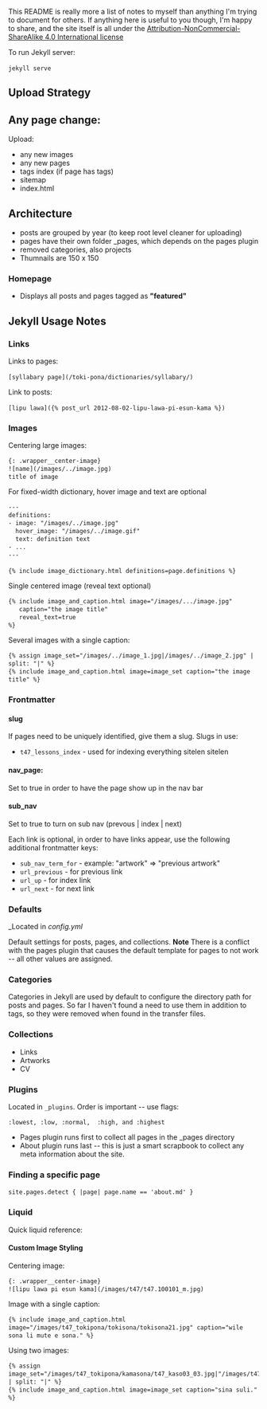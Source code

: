 This README is really more a list of notes to myself than anything I'm trying to document for others. If anything here is useful to you though, I'm happy to share, and the site itself is all under the [Attribution-NonCommercial-ShareAlike 4.0 International license](http://creativecommons.org/licenses/by-nc-sa/4.0/)

To run Jekyll server:

`jekyll serve`

## Upload Strategy

## Any page change:

Upload:
  * any new images
  * any new pages
  * tags index (if page has tags)
  * sitemap
  * index.html

## Architecture

  * posts are grouped by year (to keep root level cleaner for uploading)
  * pages have their own folder _pages, which depends on the pages plugin
  * removed categories, also projects
  * Thumnails are 150 x 150

### Homepage

  * Displays all posts and pages tagged as **"featured"**

## Jekyll Usage Notes

### Links

Links to pages:

  `[syllabary page](/toki-pona/dictionaries/syllabary/)`

Link to posts:

  `[lipu lawa]({% post_url 2012-08-02-lipu-lawa-pi-esun-kama %})`

### Images

Centering large images:

```
{: .wrapper__center-image}
![name](/images/../image.jpg)
title of image
```

For fixed-width dictionary, hover image and text are optional

```
---
definitions:
- image: "/images/../image.jpg"
  hover_image: "/images/../image.gif"
  text: definition text
- ...
---

{% include image_dictionary.html definitions=page.definitions %}
```

Single centered image (reveal text optional)

```
{% include image_and_caption.html image="/images/.../image.jpg"
   caption="the image title"
   reveal_text=true
%}
```

Several images with a single caption:

```
{% assign image_set="/images/../image_1.jpg|/images/../image_2.jpg" | split: "|" %}
{% include image_and_caption.html image=image_set caption="the image title" %}
```

### Frontmatter

#### slug

If pages need to be uniquely identified, give them a slug. Slugs in use:

  * `t47_lessons_index` - used for indexing everything sitelen sitelen

#### nav_page:

Set to true in order to have the page show up in the nav bar

#### sub_nav

Set to true to turn on sub nav (prevous | index | next)

Each link is optional, in order to have links appear, use the following additional frontmatter keys:

  * `sub_nav_term_for` - example: "artwork" => "previous artwork"
  * `url_previous` - for previous link
  * `url_up` - for index link
  * `url_next` - for next link

### Defaults

_Located in _config.yml_

Default settings for posts, pages, and collections. **Note** There is a conflict with the pages plugin that causes the default template for pages to not work -- all other values are assigned.

### Categories

Categories in Jekyll are used by default to configure the directory path for posts and pages. So far I haven't found a need to use them in addition to tags, so they were removed when found in the transfer files.

### Collections

  * Links
  * Artworks
  * CV

### Plugins

Located in `_plugins`. Order is important -- use flags:

    :lowest, :low, :normal,  :high, and :highest

  * Pages plugin runs first to collect all pages in the _pages directory
  * About plugin runs last -- this is just a smart scrapbook to collect any meta information about the site.

### Finding a specific page

    site.pages.detect { |page| page.name == 'about.md' }

### Liquid

Quick liquid reference:


#### Custom Image Styling

Centering image:

    {: .wrapper__center-image}
    ![lipu lawa pi esun kama](/images/t47/t47.100101_m.jpg)


Image with a single caption:

    {% include image_and_caption.html image="/images/t47_tokipona/tokisona/tokisona21.jpg" caption="wile sona li mute e sona." %}

Using two images:

    {% assign image_set="/images/t47_tokipona/kamasona/t47_kaso03_03.jpg|"/images/t47_tokipona/kamasona/t47_kaso03_04.jpg" | split: "|" %}
    {% include image_and_caption.html image=image_set caption="sina suli." %}

